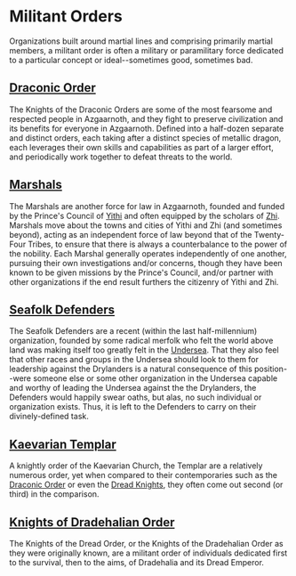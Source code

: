 # Militant Orders
Organizations built around martial lines and comprising primarily martial members, a militant order is often a military or paramilitary force dedicated to a particular concept or ideal--sometimes good, sometimes bad.

## [Draconic Order](DraconicOrder/index.md)
The Knights of the Draconic Orders are some of the most fearsome and respected people in Azgaarnoth, and they fight to preserve civilization and its benefits for everyone in Azgaarnoth. Defined into a half-dozen separate and distinct orders, each taking after a distinct species of metallic dragon, each leverages their own skills and capabilities as part of a larger effort, and periodically work together to defeat threats to the world.

## [Marshals](Marshals.md)
The Marshals are another force for law in Azgaarnoth, founded and funded by the Prince's Council of [Yithi](../../Nations/Yithi.md) and often equipped by the scholars of [Zhi](../../Nations/Zhi.md). Marshals move about the towns and cities of Yithi and Zhi (and sometimes beyond), acting as an independent force of law beyond that of the Twenty-Four Tribes, to ensure that there is always a counterbalance to the power of the nobility. Each Marshal generally operates independently of one another, pursuing their own investigations and/or concerns, though they have been known to be given missions by the Prince's Council, and/or partner with other organizations if the end result furthers the citizenry of Yithi and Zhi.

## [Seafolk Defenders](SeafolkDefenders.md)
The Seafolk Defenders are a recent (within the last half-millennium) organization, founded by some radical merfolk who felt the world above land was making itself too greatly felt in the [Undersea](../../Geography/Undersea.md). That they also feel that other races and groups in the Undersea should look to them for leadership against the Drylanders is a natural consequence of this position--were someone else or some other organization in the Undersea capable and worthy of leading the Undersea against the the Drylanders, the Defenders would happily swear oaths, but alas, no such individual or organization exists. Thus, it is left to the Defenders to carry on their divinely-defined task.

## [Kaevarian Templar](KaevarianTemplar.md)
A knightly order of the Kaevarian Church, the Templar are a relatively numerous order, yet when compared to their contemporaries such as the [Draconic Order](DraconicOrder/index.md) or even the [Dread Knights](DreadKnights.md), they often come out second (or third) in the comparison.

## [Knights of Dradehalian Order](DreadKnights.md)
The Knights of the Dread Order, or the Knights of the Dradehalian Order as they were originally known, are a militant order of individuals dedicated first to the survival, then to the aims, of Dradehalia and its Dread Emperor.

